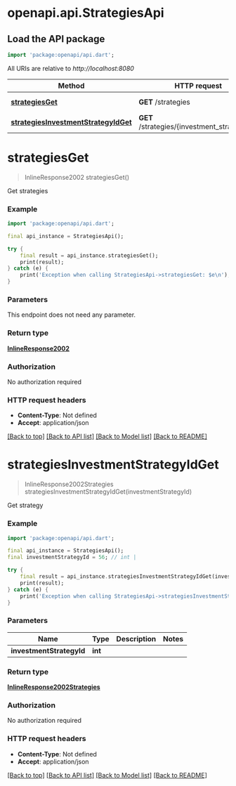 # openapi.api.StrategiesApi

## Load the API package
```dart
import 'package:openapi/api.dart';
```

All URIs are relative to *http://localhost:8080*

Method | HTTP request | Description
------------- | ------------- | -------------
[**strategiesGet**](StrategiesApi.md#strategiesget) | **GET** /strategies | Get strategies
[**strategiesInvestmentStrategyIdGet**](StrategiesApi.md#strategiesinvestmentstrategyidget) | **GET** /strategies/{investment_strategy_id} | Get strategy


# **strategiesGet**
> InlineResponse2002 strategiesGet()

Get strategies

### Example 
```dart
import 'package:openapi/api.dart';

final api_instance = StrategiesApi();

try { 
    final result = api_instance.strategiesGet();
    print(result);
} catch (e) {
    print('Exception when calling StrategiesApi->strategiesGet: $e\n');
}
```

### Parameters
This endpoint does not need any parameter.

### Return type

[**InlineResponse2002**](InlineResponse2002.md)

### Authorization

No authorization required

### HTTP request headers

 - **Content-Type**: Not defined
 - **Accept**: application/json

[[Back to top]](#) [[Back to API list]](../README.md#documentation-for-api-endpoints) [[Back to Model list]](../README.md#documentation-for-models) [[Back to README]](../README.md)

# **strategiesInvestmentStrategyIdGet**
> InlineResponse2002Strategies strategiesInvestmentStrategyIdGet(investmentStrategyId)

Get strategy

### Example 
```dart
import 'package:openapi/api.dart';

final api_instance = StrategiesApi();
final investmentStrategyId = 56; // int | 

try { 
    final result = api_instance.strategiesInvestmentStrategyIdGet(investmentStrategyId);
    print(result);
} catch (e) {
    print('Exception when calling StrategiesApi->strategiesInvestmentStrategyIdGet: $e\n');
}
```

### Parameters

Name | Type | Description  | Notes
------------- | ------------- | ------------- | -------------
 **investmentStrategyId** | **int**|  | 

### Return type

[**InlineResponse2002Strategies**](InlineResponse2002Strategies.md)

### Authorization

No authorization required

### HTTP request headers

 - **Content-Type**: Not defined
 - **Accept**: application/json

[[Back to top]](#) [[Back to API list]](../README.md#documentation-for-api-endpoints) [[Back to Model list]](../README.md#documentation-for-models) [[Back to README]](../README.md)

